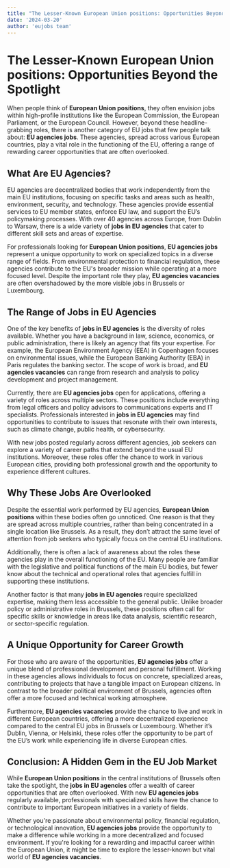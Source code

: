 ```yaml
---
title: "The Lesser-Known European Union positions: Opportunities Beyond the Spotlight"
date: '2024-03-20'
author: 'eujobs team'
---
```

# The Lesser-Known European Union positions: Opportunities Beyond the Spotlight

When people think of **European Union positions**, they often envision jobs within high-profile institutions like the European Commission, the European Parliament, or the European Council. However, beyond these headline-grabbing roles, there is another category of EU jobs that few people talk about: **EU agencies jobs**. These agencies, spread across various European countries, play a vital role in the functioning of the EU, offering a range of rewarding career opportunities that are often overlooked.

## What Are EU Agencies?

EU agencies are decentralized bodies that work independently from the main EU institutions, focusing on specific tasks and areas such as health, environment, security, and technology. These agencies provide essential services to EU member states, enforce EU law, and support the EU’s policymaking processes. With over 40 agencies across Europe, from Dublin to Warsaw, there is a wide variety of **jobs in EU agencies** that cater to different skill sets and areas of expertise.

For professionals looking for **European Union positions**, **EU agencies jobs** represent a unique opportunity to work on specialized topics in a diverse range of fields. From environmental protection to financial regulation, these agencies contribute to the EU's broader mission while operating at a more focused level. Despite the important role they play, **EU agencies vacancies** are often overshadowed by the more visible jobs in Brussels or Luxembourg.

## The Range of Jobs in EU Agencies

One of the key benefits of **jobs in EU agencies** is the diversity of roles available. Whether you have a background in law, science, economics, or public administration, there is likely an agency that fits your expertise. For example, the European Environment Agency (EEA) in Copenhagen focuses on environmental issues, while the European Banking Authority (EBA) in Paris regulates the banking sector. The scope of work is broad, and **EU agencies vacancies** can range from research and analysis to policy development and project management.

Currently, there are **EU agencies jobs** open for applications, offering a variety of roles across multiple sectors. These positions include everything from legal officers and policy advisors to communications experts and IT specialists. Professionals interested in **jobs in EU agencies** may find opportunities to contribute to issues that resonate with their own interests, such as climate change, public health, or cybersecurity.

With new jobs posted regularly across different agencies, job seekers can explore a variety of career paths that extend beyond the usual EU institutions. Moreover, these roles offer the chance to work in various European cities, providing both professional growth and the opportunity to experience different cultures.

## Why These Jobs Are Overlooked

Despite the essential work performed by EU agencies, **European Union positions** within these bodies often go unnoticed. One reason is that they are spread across multiple countries, rather than being concentrated in a single location like Brussels. As a result, they don’t attract the same level of attention from job seekers who typically focus on the central EU institutions.

Additionally, there is often a lack of awareness about the roles these agencies play in the overall functioning of the EU. Many people are familiar with the legislative and political functions of the main EU bodies, but fewer know about the technical and operational roles that agencies fulfill in supporting these institutions.

Another factor is that many **jobs in EU agencies** require specialized expertise, making them less accessible to the general public. Unlike broader policy or administrative roles in Brussels, these positions often call for specific skills or knowledge in areas like data analysis, scientific research, or sector-specific regulation.

## A Unique Opportunity for Career Growth

For those who are aware of the opportunities, **EU agencies jobs** offer a unique blend of professional development and personal fulfillment. Working in these agencies allows individuals to focus on concrete, specialized areas, contributing to projects that have a tangible impact on European citizens. In contrast to the broader political environment of Brussels, agencies often offer a more focused and technical working atmosphere.

Furthermore, **EU agencies vacancies** provide the chance to live and work in different European countries, offering a more decentralized experience compared to the central EU jobs in Brussels or Luxembourg. Whether it’s Dublin, Vienna, or Helsinki, these roles offer the opportunity to be part of the EU’s work while experiencing life in diverse European cities.

## Conclusion: A Hidden Gem in the EU Job Market

While **European Union positions** in the central institutions of Brussels often take the spotlight, the **jobs in EU agencies** offer a wealth of career opportunities that are often overlooked. With new **EU agencies jobs** regularly available, professionals with specialized skills have the chance to contribute to important European initiatives in a variety of fields.

Whether you're passionate about environmental policy, financial regulation, or technological innovation, **EU agencies jobs** provide the opportunity to make a difference while working in a more decentralized and focused environment. If you're looking for a rewarding and impactful career within the European Union, it might be time to explore the lesser-known but vital world of **EU agencies vacancies**.
